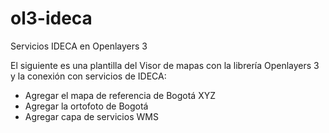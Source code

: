 # ol3-ideca
Servicios IDECA en Openlayers 3

El siguiente es una plantilla del Visor de mapas con la librería Openlayers 3 y la conexión con servicios de IDECA:

- Agregar el mapa de referencia de Bogotá XYZ
- Agregar la ortofoto de Bogotá
- Agregar capa de servicios WMS
